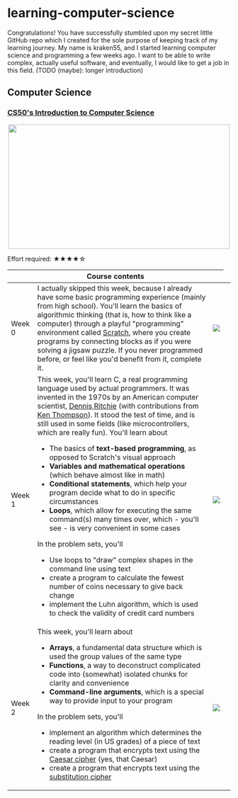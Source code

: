 # learning-computer-science
Congratulations! You have successfully stumbled upon my secret little GitHub repo which I created for the sole purpose of keeping track of my learning journey. My name is kraken55, and I started learning computer science and programming a few weeks ago. I want to be able to write complex, actually useful software, and eventually, I would like to get a job in this field. (TODO (maybe): longer introduction)

## Computer Science
### <a href=https://cs50.harvard.edu/x/2022>CS50's Introduction to Computer Science</a>
<p align="center">
  <img src="https://user-images.githubusercontent.com/50766670/172436379-6717456c-ed57-48fb-9643-abd67e11664c.jpg" width="500" height="281" align="center">
</p>

<p font-s>Effort required: ★★★★☆</p>

<table>
  <thead>
    <tr>
      <th colspan=3>Course contents</th>
    </tr>
  </thead>
  <tbody>
    <tr>
      <td>Week 0</td>
      <td>I actually skipped this week, because I already have some basic programming experience (mainly from high school). You'll learn the basics of algorithmic thinking (that is, how to think like a computer) through a playful "programming" environment called <a href=https://scratch.mit.edu>Scratch</a>, where you create programs by connecting blocks as if you were solving a jigsaw puzzle. If you never programmed before, or feel like you'd benefit from it, complete it.</td>
      <td><img src=https://upload.wikimedia.org/wikipedia/commons/e/e5/Green_tick_pointed.svg /></td>
    </tr>
    <tr>
      <td>Week 1</td>
      <td>This week, you'll learn C, a real programming language used by actual programmers. It was invented in the 1970s by an American computer scientist, <a href=https://en.wikipedia.org/wiki/Dennis_Ritchie>Dennis Ritchie</a> (with contributions from <a href=https://en.wikipedia.org/wiki/Ken_Thompson>Ken Thompson</a>). It stood the test of time, and is still used in some fields (like microcontrollers, which are really fun). 
        You'll learn about
        <ul>
          <li>The basics of <b>text-based programming</b>, as opposed to Scratch's visual approach</li>
          <li><b>Variables and mathematical operations</b> (which behave almost like in math)</li>
          <li><b>Conditional statements</b>, which help your program decide what to do in specific circumstances</li>
          <li><b>Loops</b>, which allow for executing the same command(s) many times over, which - you'll see - is very convenient in some cases</li>
        </ul>
        In the problem sets, you'll
        <ul>
          <li>Use loops to "draw" complex shapes in the command line using text</li>
          <li>create a program to calculate the fewest number of coins necessary to give back change</li>
          <li>implement the Luhn algorithm, which is used to check the validity of credit card numbers
        </ul>
      <td><img src=https://upload.wikimedia.org/wikipedia/commons/e/e5/Green_tick_pointed.svg /></td>
    </tr>
    <tr>
      <td>Week 2</td>
      <td>This week, you'll learn about
          <ul>
            <li><b>Arrays</b>, a fundamental data structure which is used the group values of the same type</li>
            <li><b>Functions</b>, a way to deconstruct complicated code into (somewhat) isolated chunks for clarity and convenience</li>
            <li><b>Command-line arguments</b>, which is a special way to provide input to your program
          </ul>
          In the problem sets, you'll
          <ul>
            <li>implement an algorithm which determines the reading level (in US grades) of a piece of text</li>
            <li>create a program that encrypts text using the <a href=https://en.wikipedia.org/wiki/Caesar_cipher>Caesar cipher</a> (yes, that Caesar)</li>
            <li>create a program that encrypts text using the <a href=https://en.wikipedia.org/wiki/Substitution_cipher>substitution cipher</a></li>
          </ul>
      <td><img src=https://upload.wikimedia.org/wikipedia/commons/e/e5/Green_tick_pointed.svg /></td>
      <td>
    </tr>
  </tbody>
</table>
